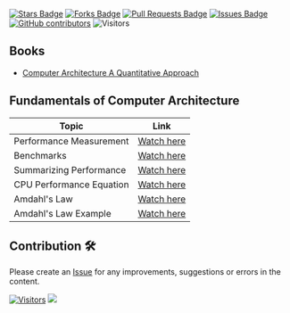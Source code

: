 <a href="https://github.com/drshahizan/project-management/stargazers"><img src="https://img.shields.io/github/stars/drshahizan/project-management" alt="Stars Badge"/></a>
<a href="https://github.com/drshahizan/project-management/network/members"><img src="https://img.shields.io/github/forks/drshahizan/project-management" alt="Forks Badge"/></a>
<a href="https://github.com/drshahizan/project-management/pulls"><img src="https://img.shields.io/github/issues-pr/drshahizan/project-management" alt="Pull Requests Badge"/></a>
<a href="https://github.com/drshahizan/project-management"><img src="https://img.shields.io/github/issues/drshahizan/project-management" alt="Issues Badge"/></a>
<a href="https://github.com/drshahizan/project-management/graphs/contributors"><img alt="GitHub contributors" src="https://img.shields.io/github/contributors/drshahizan/project-management?color=2b9348"></a>
![Visitors](https://api.visitorbadge.io/api/visitors?path=https%3A%2F%2Fgithub.com%2Fdrshahizan%2Fproject-management&labelColor=%23d9e3f0&countColor=%23697689&style=flat)

## Books
- [Computer Architecture A Quantitative Approach](https://acs.pub.ro/~cpop/SMPA/Computer%20Architecture%20A%20Quantitative%20Approach%20(5th%20edition).pdf)

## **Fundamentals of Computer Architecture**

| Topic                   | Link |
|-------------------------|------------------------------------------------------------------------------------------------------------------------------------------|
| Performance Measurement | [Watch here](https://youtu.be/LwxUAqRzaAw?si=gss7K9nPpinAHKsz) |
| Benchmarks              | [Watch here](https://youtu.be/K-YLP4LmLP8?si=XFNZaskLShy6mOUD) |
| Summarizing Performance | [Watch here](https://youtu.be/Yis4rDhtivo?si=9Bzen8_6BoO3e2Wa) |
| CPU Performance Equation| [Watch here](https://youtu.be/jafpmMOw194?si=dHp69HJncWT7PGuv) |
| Amdahl's Law            | [Watch here](https://youtu.be/Axx2xuB-Xuo?si=mDKbnrUg6MyZoWNN) |
| Amdahl's Law Example    | [Watch here](https://youtu.be/QutASUpGzbc?si=FOYB4itaN3nAVmml) |

## Contribution 🛠️
Please create an [Issue](https://github.com/drshahizan/project-management/issues) for any improvements, suggestions or errors in the content.

[![Visitors](https://api.visitorbadge.io/api/visitors?path=https%3A%2F%2Fgithub.com%2Fdrshahizan&labelColor=%23697689&countColor=%23555555&style=plastic)](https://visitorbadge.io/status?path=https%3A%2F%2Fgithub.com%2Fdrshahizan)
![](https://hit.yhype.me/github/profile?user_id=81284918)

